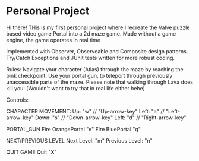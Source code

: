 # Personal Project

Hi there! THis is my first personal project where I recreate the Valve puzzle based video game Portal into a 2d maze game. Made without a game engine, the game operates in real time 

Implemented with Observer, Observeable and Composite design patterns. Try/Catch Exceptions and JUnit tests written for more robust coding. 

Rules: 
Navigate your character (Atlas) through the maze by reaching the pink checkpoint. Use your portal gun, to teleport through previously unaccessible parts of the maze. Please note that walking through Lava does kill you! (Wouldn't want to try that in real life either hehe) 

Controls: 

CHARACTER MOVEMENT:
Up: "w" // "Up-arrow-key"
Left: "a" // "Left-arrow-key"
Down: "s" // "Down-arrow-key"
Left: "d" // "Right-arrow-key"

PORTAL_GUN 
Fire OrangePortal "e"
Fire BluePortal  "q"

NEXT/PREVIOUS LEVEL 
Next Level: "m"
Previous Level: "n"

QUIT GAME
Quit "X"



